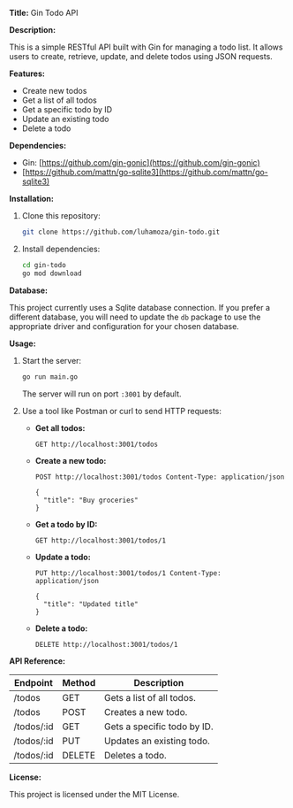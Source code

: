 **Title:** Gin Todo API

**Description:**

This is a simple RESTful API built with Gin for managing a todo list. It allows users to create, retrieve, update, and delete todos using JSON requests.

**Features:**

* Create new todos
* Get a list of all todos
* Get a specific todo by ID
* Update an existing todo
* Delete a todo

**Dependencies:**

* Gin: [https://github.com/gin-gonic](https://github.com/gin-gonic)
* [https://github.com/mattn/go-sqlite3](https://github.com/mattn/go-sqlite3) 

**Installation:**

1. Clone this repository:

   ```bash
   git clone https://github.com/luhamoza/gin-todo.git
   ```

2. Install dependencies:

   ```bash
   cd gin-todo
   go mod download
   ```

**Database:**

This project currently uses a Sqlite database connection.  If you prefer a different database, you will need to update the `db` package to use the appropriate driver and configuration for your chosen database.

**Usage:**

1. Start the server:

   ```bash
   go run main.go
   ```

   The server will run on port `:3001` by default.

2. Use a tool like Postman or curl to send HTTP requests:

   * **Get all todos:**

     ```
     GET http://localhost:3001/todos
     ```

   * **Create a new todo:**

     ```
     POST http://localhost:3001/todos Content-Type: application/json

     {
       "title": "Buy groceries"
     }
     ```

   * **Get a todo by ID:**

     ```
     GET http://localhost:3001/todos/1
     ```

   * **Update a todo:**

     ```
     PUT http://localhost:3001/todos/1 Content-Type: application/json

     {
       "title": "Updated title"
     }
     ```

   * **Delete a todo:**

     ```
     DELETE http://localhost:3001/todos/1
     ```

**API Reference:**

| Endpoint        | Method | Description                                                    |
|-----------------|--------|-----------------------------------------------------------------|
| /todos          | GET    | Gets a list of all todos.                                          |
| /todos          | POST   | Creates a new todo.                                                |
| /todos/:id      | GET    | Gets a specific todo by ID.                                      |
| /todos/:id      | PUT    | Updates an existing todo.                                        |
| /todos/:id      | DELETE | Deletes a todo.                                                   |



**License:**

This project is licensed under the MIT License.
